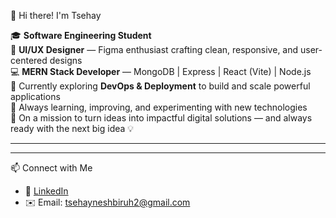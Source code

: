👋 Hi there! I'm Tsehay

🎓 **Software Engineering Student**  
🎨 **UI/UX Designer** — Figma enthusiast crafting clean, responsive, and user-centered designs  
💻 **MERN Stack Developer** — MongoDB | Express | React (Vite) | Node.js  
🚀 Currently exploring **DevOps & Deployment** to build and scale powerful applications  
🌱 Always learning, improving, and experimenting with new technologies  
🎯 On a mission to turn ideas into impactful digital solutions — and always ready with the next big idea 💡

---------------------------------------------------------------------------------------------------------------------------------------------------------------------------------------------------------------------------------------------------------------------------------------------------------------------------------------------------------------------------------------------------------------------------------------------------------------------------------------------------------------

---------------------------------------------------------------------------------------------------------------------------------------------------------------------------------------------------------------------------------------------------------------------------------------------------------------------------------------------------------------------------------------------------------------------------------------------------------------------------------------------------------------
 📫 Connect with Me
- 🔗 [LinkedIn](https://www.linkedin.com/in/tsehaynesh-biruh-8681852a4/)
- ✉️ Email: tsehayneshbiruh2@gmail.com
